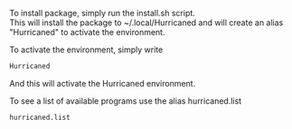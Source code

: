 To install package, simply run the install.sh script.</br>
This will install the package to ~/.local/Hurricaned and
will create an alias "Hurricaned" to activate the environment.

To activate the environment, simply write 
```bash
Hurricaned
```
And this will activate the Hurricaned environment.

To see a list of available programs use the alias hurricaned.list
```bash
hurricaned.list
```
